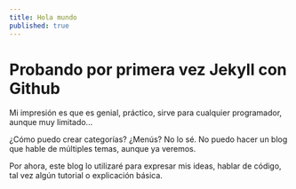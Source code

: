 ```yaml
---
title: Hola mundo
published: true
---
```


# Probando por primera vez Jekyll con Github

Mi impresión es que es genial, práctico, sirve para cualquier programador, aunque muy limitado...

¿Cómo puedo crear categorías? ¿Menús? No lo sé. No puedo hacer un blog que hable de múltiples temas, aunque ya veremos.

Por ahora, este blog lo utilizaré para expresar mis ideas, hablar de código, tal vez algún tutorial o explicación básica.
